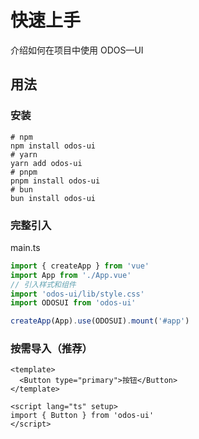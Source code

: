 # 快速上手

介绍如何在项目中使用 ODOS—UI

## 用法

### 安装

```shell
# npm
npm install odos-ui
# yarn
yarn add odos-ui
# pnpm
pnpm install odos-ui
# bun
bun install odos-ui
```

### 完整引入

main.ts

```ts
import { createApp } from 'vue'
import App from './App.vue'
// 引入样式和组件
import 'odos-ui/lib/style.css'
import ODOSUI from 'odos-ui'

createApp(App).use(ODOSUI).mount('#app')
```

### 按需导入（推荐）

```vue
<template>
  <Button type="primary">按钮</Button>
</template>

<script lang="ts" setup>
import { Button } from 'odos-ui'
</script>
```
